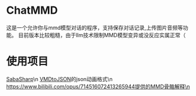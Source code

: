 # ChatMMD
这是一个允许你与mmd模型对话的程序，支持保存对话记录,上传图片音频等功能。
目前版本比较粗糙，由于llm技术限制MMD模型变异或没反应实属正常（
# 使用项目
[SabaSharp](https://github.com/qian-o/SabaSharp)\n
[VMDtoJSON](https://github.com/MaSiRoProjectOSS/VMDtoJSON)的json动画格式\n
https://www.bilibili.com/opus/714516072413265944提供的MMD骨骼解释\n
